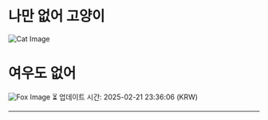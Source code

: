 
# 나만 없어 고양이

![Cat Image](https://cdn2.thecatapi.com/images/130.jpg)

# 여우도 없어
![Fox Image](https://randomfox.ca/images/39.jpg)
⏳ 업데이트 시간: 2025-02-21 23:36:06 (KRW)

---
